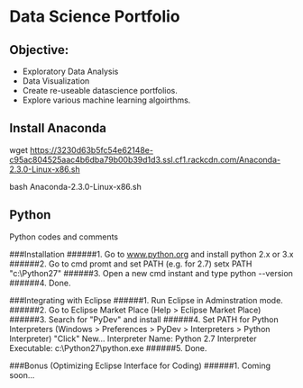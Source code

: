 # Data Science Portfolio

## Objective:

* Exploratory Data Analysis
* Data Visualization 
* Create re-useable datascience portfolios.
* Explore various machine learning algoirthms.

## Install Anaconda
wget https://3230d63b5fc54e62148e-c95ac804525aac4b6dba79b00b39d1d3.ssl.cf1.rackcdn.com/Anaconda-2.3.0-Linux-x86.sh


bash Anaconda-2.3.0-Linux-x86.sh


## Python
Python codes and comments

###Installation
######1. Go to www.python.org and install python 2.x or 3.x
######2. Go to cmd promt and set PATH (e.g. for 2.7)
      setx PATH "c:\Python27"
######3. Open a new cmd instant and type
      python --version
######4. Done.

###Integrating with Eclipse
######1. Run Eclipse in Adminstration mode.
######2. Go to Eclipse Market Place (Help > Eclipse Market Place)
######3. Search for "PyDev" and install
######4. Set PATH for Python Interpreters (Windows > Preferences > PyDev > Interpreters > Python Interpreter)
      "Click" New...
      Interpreter Name: Python 2.7
      Interpreter Executable: c:\Python27\python.exe
######5. Done.

###Bonus (Optimizing Eclipse Interface for Coding)
######1. Coming soon...





